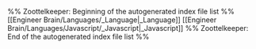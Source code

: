 %% Zoottelkeeper: Beginning of the autogenerated index file list  %%
 [[Engineer Brain/Languages/_Language|_Language]]
 [[Engineer Brain/Languages/Javascript/_Javascript|_Javascript]]
%% Zoottelkeeper: End of the autogenerated index file list  %%
